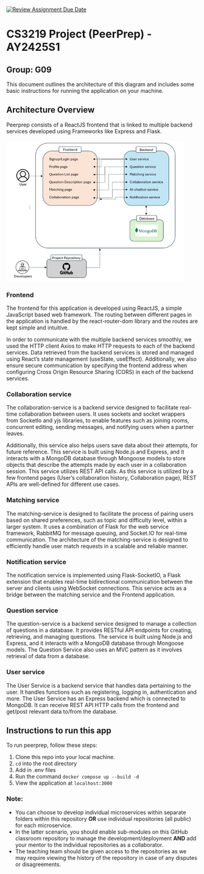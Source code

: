 [![Review Assignment Due Date](https://classroom.github.com/assets/deadline-readme-button-22041afd0340ce965d47ae6ef1cefeee28c7c493a6346c4f15d667ab976d596c.svg)](https://classroom.github.com/a/bzPrOe11)

# CS3219 Project (PeerPrep) - AY2425S1

## Group: G09

This document outlines the architecture of this diagram and includes some basic instructions for running the application on your machine.

## Architecture Overview

Peerprep consists of a ReactJS frontend that is linked to multiple backend services developed using Frameworks like Express and Flask.

<img src="./assets/architecture-overview.png">

### Frontend

The frontend for this application is developed using ReactJS, a simple JavaScript based web framework. The routing between different pages in the application is handled by the react-router-dom library and the routes are kept simple and intuitive.

In order to communicate with the multiple backend services smoothly, we used the HTTP client Axios to make HTTP requests to each of the backend services. Data retrieved from the backend services is stored and managed using React’s state management (useState, useEffect). Additionally, we also ensure secure communication by specifying the frontend address when configuring Cross Origin Resource Sharing (CORS) in each of the backend services.

### Collaboration service

The collaboration-service is a backend service designed to facilitate real-time collaboration between users. It uses sockets and socket wrappers from SocketIo and yjs libraries, to enable features such as joining rooms, concurrent editing, sending messages, and notifying users when a partner leaves.

Additionally, this service also helps users save data about their attempts, for future reference. This service is built using Node.js and Express, and it interacts with a MongoDB database through Mongoose models to store objects that describe the attempts made by each user in a collaboration session. This service utilizes REST API calls. As this service is utilized by a few frontend pages (User’s collaboration history, Collaboration page), REST APIs are well-defined for different use cases.

### Matching service

The matching-service is designed to facilitate the process of pairing users based on shared preferences, such as topic and difficulty level, within a larger system. It uses a combination of Flask for the web service framework, RabbitMQ for message queuing, and Socket.IO for real-time communication. The architecture of the matching-service is designed to efficiently handle user match requests in a scalable and reliable manner.

### Notification service

The notification service is implemented using Flask-SocketIO, a Flask extension that enables real-time bidirectional communication between the server and clients using WebSocket connections. This service acts as a bridge between the matching service and the Frontend application.

### Question service

The question-service is a backend service designed to manage a collection of questions in a database. It provides RESTful API endpoints for creating, retrieving, and managing questions. The service is built using Node.js and Express, and it interacts with a MongoDB database through Mongoose models. The Question Service also uses an MVC pattern as it involves retrieval of data from a database.

### User service

The User Service is a backend service that handles data pertaining to the user. It handles functions such as registering, logging in, authentication and more. The User Service has an Express backend which is connected to MongoDB. It can receive REST API HTTP calls from the frontend and get/post relevant data to/from the database.

## Instructions to run this app

To run peerprep, follow these steps:

1. Clone this repo into your local machine.
2. `cd` into the root directory
3. Add in .env files
4. Run the command `docker compose up --build -d`
5. View the application at `localhost:3000`

### Note:

- You can choose to develop individual microservices within separate folders within this repository **OR** use individual repositories (all public) for each microservice.
- In the latter scenario, you should enable sub-modules on this GitHub classroom repository to manage the development/deployment **AND** add your mentor to the individual repositories as a collaborator.
- The teaching team should be given access to the repositories as we may require viewing the history of the repository in case of any disputes or disagreements.
